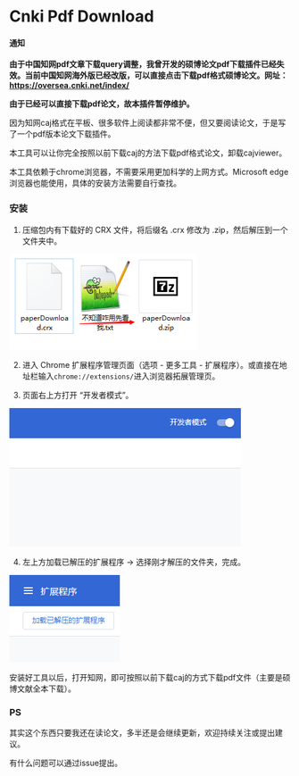# Cnki Pdf Download

#### 通知

<b>由于中国知网pdf文章下载query调整，我曾开发的硕博论文pdf下载插件已经失效。当前中国知网海外版已经改版，可以直接点击下载pdf格式硕博论文。网址：https://oversea.cnki.net/index/
  
由于已经可以直接下载pdf论文，故本插件暂停维护。</b>




因为知网caj格式在平板、很多软件上阅读都非常不便，但又要阅读论文，于是写了一个pdf版本论文下载插件。

本工具可以让你完全按照以前下载caj的方法下载pdf格式论文，卸载cajviewer。

本工具依赖于chrome浏览器，不需要采用更加科学的上网方式。Microsoft edge浏览器也能使用，具体的安装方法需要自行查找。

### 安装

1. 压缩包内有下载好的 CRX 文件，将后缀名 .crx 修改为 .zip，然后解压到一个文件夹中。

![image-20210325083314952](./asserts/image-20210325083314952.png)

2. 进入 Chrome 扩展程序管理页面（选项 - 更多工具 - 扩展程序）。或直接在地址栏输入`chrome://extensions/`进入浏览器拓展管理页。

3. 页面右上方打开 “开发者模式”。

![image-20210325083643112](./asserts/image-20210325083643112.png)

4. 左上方加载已解压的扩展程序 -> 选择刚才解压的文件夹，完成。

![image-20210325083806441](./asserts/image-20210325083806441.png)

安装好工具以后，打开知网，即可按照以前下载caj的方式下载pdf文件（主要是硕博文献全本下载）。

### PS

其实这个东西只要我还在读论文，多半还是会继续更新，欢迎持续关注或提出建议。



有什么问题可以通过issue提出。
